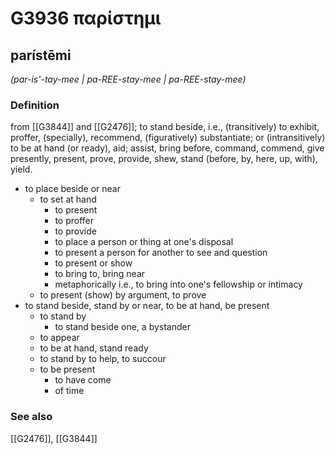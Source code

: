 # G3936 παρίστημι

## parístēmi

_(par-is'-tay-mee | pa-REE-stay-mee | pa-REE-stay-mee)_

### Definition

from [[G3844]] and [[G2476]]; to stand beside, i.e., (transitively) to exhibit, proffer, (specially), recommend, (figuratively) substantiate; or (intransitively) to be at hand (or ready), aid; assist, bring before, command, commend, give presently, present, prove, provide, shew, stand (before, by, here, up, with), yield.

- to place beside or near
  - to set at hand
    - to present
    - to proffer
    - to provide
    - to place a person or thing at one's disposal
    - to present a person for another to see and question
    - to present or show
    - to bring to, bring near
    - metaphorically i.e., to bring into one's fellowship or intimacy
  - to present (show) by argument, to prove
- to stand beside, stand by or near, to be at hand, be present
  - to stand by
    - to stand beside one, a bystander
  - to appear
  - to be at hand, stand ready
  - to stand by to help, to succour
  - to be present
    - to have come
    - of time

### See also

[[G2476]], [[G3844]]

